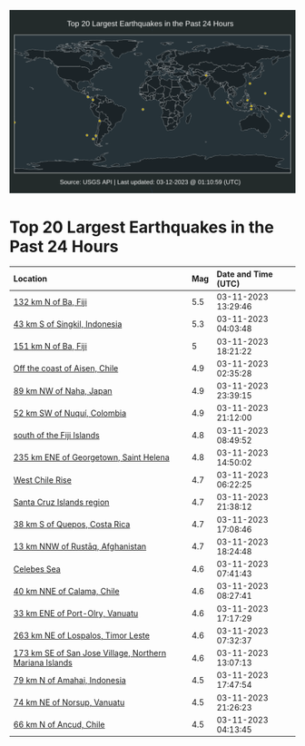 ![Map](./map.png)

# Top 20 Largest Earthquakes in the Past 24 Hours

| Location | Mag | Date and Time (UTC) |
|:---|:---|:---|
| [132 km N of Ba, Fiji](https://earthquake.usgs.gov/earthquakes/eventpage/us7000jj4s) | 5.5 | 03-11-2023 13:29:46 |
| [43 km S of Singkil, Indonesia](https://earthquake.usgs.gov/earthquakes/eventpage/us7000jj20) | 5.3 | 03-11-2023 04:03:48 |
| [151 km N of Ba, Fiji](https://earthquake.usgs.gov/earthquakes/eventpage/us7000jj5y) | 5 | 03-11-2023 18:21:22 |
| [Off the coast of Aisen, Chile](https://earthquake.usgs.gov/earthquakes/eventpage/us7000jj1l) | 4.9 | 03-11-2023 02:35:28 |
| [89 km NW of Naha, Japan](https://earthquake.usgs.gov/earthquakes/eventpage/us7000jj8g) | 4.9 | 03-11-2023 23:39:15 |
| [52 km SW of Nuquí, Colombia](https://earthquake.usgs.gov/earthquakes/eventpage/us7000jj76) | 4.9 | 03-11-2023 21:12:00 |
| [south of the Fiji Islands](https://earthquake.usgs.gov/earthquakes/eventpage/us7000jj3k) | 4.8 | 03-11-2023 08:49:52 |
| [235 km ENE of Georgetown, Saint Helena](https://earthquake.usgs.gov/earthquakes/eventpage/us7000jj53) | 4.8 | 03-11-2023 14:50:02 |
| [West Chile Rise](https://earthquake.usgs.gov/earthquakes/eventpage/us7000jj2v) | 4.7 | 03-11-2023 06:22:25 |
| [Santa Cruz Islands region](https://earthquake.usgs.gov/earthquakes/eventpage/us7000jj7e) | 4.7 | 03-11-2023 21:38:12 |
| [38 km S of Quepos, Costa Rica](https://earthquake.usgs.gov/earthquakes/eventpage/us7000jj5h) | 4.7 | 03-11-2023 17:08:46 |
| [13 km NNW of Rustāq, Afghanistan](https://earthquake.usgs.gov/earthquakes/eventpage/us7000jj5x) | 4.7 | 03-11-2023 18:24:48 |
| [Celebes Sea](https://earthquake.usgs.gov/earthquakes/eventpage/us7000jj38) | 4.6 | 03-11-2023 07:41:43 |
| [40 km NNE of Calama, Chile](https://earthquake.usgs.gov/earthquakes/eventpage/us7000jj3f) | 4.6 | 03-11-2023 08:27:41 |
| [33 km ENE of Port-Olry, Vanuatu](https://earthquake.usgs.gov/earthquakes/eventpage/us7000jj5k) | 4.6 | 03-11-2023 17:17:29 |
| [263 km NE of Lospalos, Timor Leste](https://earthquake.usgs.gov/earthquakes/eventpage/us7000jj37) | 4.6 | 03-11-2023 07:32:37 |
| [173 km SE of San Jose Village, Northern Mariana Islands](https://earthquake.usgs.gov/earthquakes/eventpage/us7000jj4k) | 4.6 | 03-11-2023 13:07:13 |
| [79 km N of Amahai, Indonesia](https://earthquake.usgs.gov/earthquakes/eventpage/us7000jj5s) | 4.5 | 03-11-2023 17:47:54 |
| [74 km NE of Norsup, Vanuatu](https://earthquake.usgs.gov/earthquakes/eventpage/us7000jj7b) | 4.5 | 03-11-2023 21:26:23 |
| [66 km N of Ancud, Chile](https://earthquake.usgs.gov/earthquakes/eventpage/us7000jj23) | 4.5 | 03-11-2023 04:13:45 |
